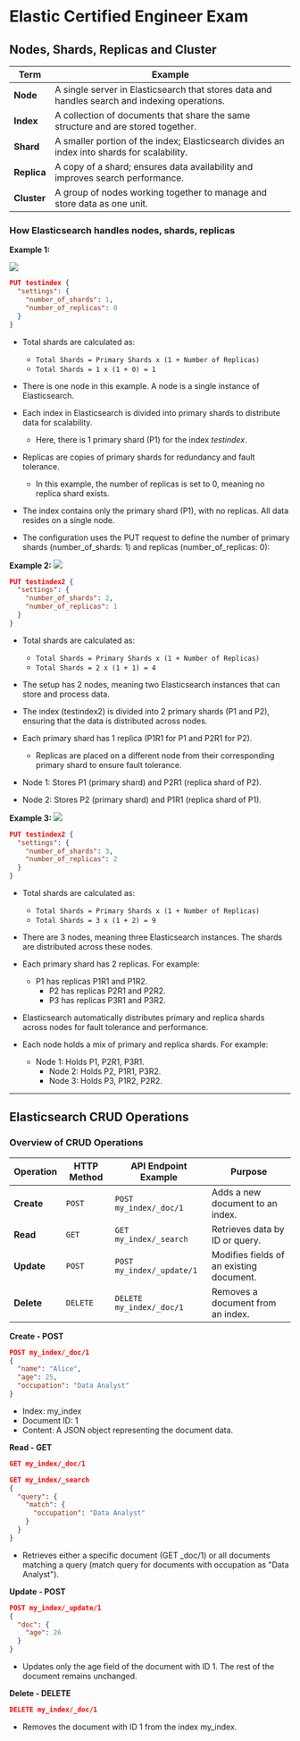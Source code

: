 # Elastic Certified Engineer Exam
## Nodes, Shards, Replicas and Cluster 

| Term | Example |
| ----------- | ----------- |
| **Node** | A single server in Elasticsearch that stores data and handles search and indexing operations. |
| **Index** | A collection of documents that share the same structure and are stored together. |
| **Shard** | A smaller portion of the index; Elasticsearch divides an index into shards for scalability. |
| **Replica** | A copy of a shard; ensures data availability and improves search performance. |
| **Cluster** | A group of nodes working together to manage and store data as one unit. |

### How Elasticsearch handles nodes, shards, replicas
**Example 1:**

![](https://raw.githubusercontent.com/cryptocean22/ELK/refs/heads/main/Certifications/ELastic-Certified-Engineer/Pictures/Bildschirmfoto%202024-12-07%20um%2020.49.05.png)

```JSON
PUT testindex {
  "settings": {
    "number_of_shards": 1,
    "number_of_replicas": 0
  }
}
```
- Total shards are calculated as:
  - `Total Shards = Primary Shards x (1 + Number of Replicas)`
  - `Total Shards = 1 x (1 + 0) = 1`

- There is one node in this example. A node is a single instance of Elasticsearch.
- Each index in Elasticsearch is divided into primary shards to distribute data for scalability.
  - Here, there is 1 primary shard (P1) for the index _testindex_.
- Replicas are copies of primary shards for redundancy and fault tolerance.
  - In this example, the number of replicas is set to 0, meaning no replica shard exists.
- The index contains only the primary shard (P1), with no replicas. All data resides on a single node.
- The configuration uses the PUT request to define the number of primary shards (number_of_shards: 1) and replicas (number_of_replicas: 0):


**Example 2:**
![](https://github.com/cryptocean22/ELK/blob/main/Certifications/ELastic-Certified-Engineer/Pictures/Bildschirmfoto%202024-12-07%20um%2020.49.13.png?raw=true)

```JSON
PUT testindex2 {
  "settings": {
    "number_of_shards": 2,
    "number_of_replicas": 1
  }
}
```
- Total shards are calculated as:
  - `Total Shards = Primary Shards x (1 + Number of Replicas)`
  - `Total Shards = 2 x (1 + 1) = 4`

- The setup has 2 nodes, meaning two Elasticsearch instances that can store and process data.
- The index (testindex2) is divided into 2 primary shards (P1 and P2), ensuring that the data is distributed across nodes.
- Each primary shard has 1 replica (P1R1 for P1 and P2R1 for P2).
  - Replicas are placed on a different node from their corresponding primary shard to ensure fault tolerance.
- Node 1: Stores P1 (primary shard) and P2R1 (replica shard of P2).
- Node 2: Stores P2 (primary shard) and P1R1 (replica shard of P1).


**Example 3:**
![](https://github.com/cryptocean22/ELK/blob/main/Certifications/ELastic-Certified-Engineer/Pictures/Bildschirmfoto%202024-12-07%20um%2020.49.30.png?raw=true)

```JSON
PUT testindex2 {
  "settings": {
    "number_of_shards": 3,
    "number_of_replicas": 2
  }
}
```
- Total shards are calculated as:
  - `Total Shards = Primary Shards x (1 + Number of Replicas)`
  - `Total Shards = 3 x (1 + 2) = 9`

- There are 3 nodes, meaning three Elasticsearch instances. The shards are distributed across these nodes.
- Each primary shard has 2 replicas. For example:
  - P1 has replicas P1R1 and P1R2.
	- P2 has replicas P2R1 and P2R2.
	- P3 has replicas P3R1 and P3R2.
- Elasticsearch automatically distributes primary and replica shards across nodes for fault tolerance and performance.
- Each node holds a mix of primary and replica shards. For example:
  - Node 1: Holds P1, P2R1, P3R1.
	- Node 2: Holds P2, P1R1, P3R2.
	- Node 3: Holds P3, P1R2, P2R2.

---

## Elasticsearch CRUD Operations 
### Overview of CRUD Operations 
| Operation  | HTTP Method | API Endpoint Example              | Purpose                                 |
|------------|-------------|------------------------------------|-----------------------------------------|
| **Create** | `POST`      | `POST my_index/_doc/1`            | Adds a new document to an index.        |
| **Read**   | `GET`       | `GET my_index/_search`            | Retrieves data by ID or query.          |
| **Update** | `POST`      | `POST my_index/_update/1`         | Modifies fields of an existing document.|
| **Delete** | `DELETE`    | `DELETE my_index/_doc/1`          | Removes a document from an index.       |

**Create - POST**
```JSON
POST my_index/_doc/1
{
  "name": "Alice",
  "age": 25,
  "occupation": "Data Analyst"
}
```
- Index: my_index
- Document ID: 1
- Content: A JSON object representing the document data.

**Read - GET**
```JSON
GET my_index/_doc/1

GET my_index/_search
{
  "query": {
    "match": {
      "occupation": "Data Analyst"
    }
  }
}
```
- Retrieves either a specific document (GET _doc/1) or all documents matching a query (match query for documents with occupation as "Data Analyst").

**Update - POST**
```JSON
POST my_index/_update/1
{
  "doc": {
    "age": 26
  }
}
```
- Updates only the age field of the document with ID 1. The rest of the document remains unchanged.

**Delete - DELETE**
```JSON
DELETE my_index/_doc/1
```
- Removes the document with ID 1 from the index my_index.
